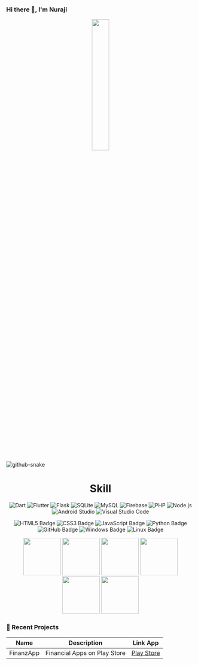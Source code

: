 ### Hi there 👋, I'm Nuraji

<p align="center">
  <img src="https://cdn.jsdelivr.net/gh/jasonkayzk/jasonkayzk@master/hello-world.gif" width="30%">
</p>

<picture>
  <source media="(prefers-color-scheme: dark)" srcset="https://cdn.jsdelivr.net/gh/huaibovip/huaibovip/profile-snake-contrib/github-contribution-grid-snake-dark.svg" />
  <source media="(prefers-color-scheme: light)" srcset="https://cdn.jsdelivr.net/gh/huaibovip/huaibovip/profile-snake-contrib/github-contribution-grid-snake.svg" />
  <img alt="github-snake" src="https://cdn.jsdelivr.net/gh/huaibovip/huaibovip/profile-snake-contrib/github-contribution-grid-snake-dark.svg" />
</picture>

<div align="center">
  <h1>Skill</h1>

  ![Dart](https://img.shields.io/badge/Dart-0175C2?style=for-the-badge&logo=dart&logoColor=white)
  ![Flutter](https://img.shields.io/badge/Flutter-02569B?style=for-the-badge&logo=flutter&logoColor=white)
  ![Flask](https://img.shields.io/badge/Flask-000000?style=for-the-badge&logo=flask&logoColor=white)
  ![SQLite](https://img.shields.io/badge/SQLite-003B57?style=for-the-badge&logo=sqlite&logoColor=white)
  ![MySQL](https://img.shields.io/badge/MySQL-4479A1?style=for-the-badge&logo=mysql&logoColor=white)
  ![Firebase](https://img.shields.io/badge/Firebase-FFCA28?style=for-the-badge&logo=firebase&logoColor=black)
  ![PHP](https://img.shields.io/badge/PHP-777BB4?style=for-the-badge&logo=php&logoColor=white)
  ![Node.js](https://img.shields.io/badge/Node.js-339933?style=for-the-badge&logo=nodedotjs&logoColor=white)
  ![Android Studio](https://img.shields.io/badge/Android_Studio-3DDC84?style=for-the-badge&logo=android-studio&logoColor=white)
  ![Visual Studio Code](https://img.shields.io/badge/VS_Code-007ACC?style=for-the-badge&logo=visual-studio-code&logoColor=white)

  ![HTML5 Badge](https://img.shields.io/badge/HTML5-E34F26?logo=html5&logoColor=fff&style=flat)
  ![CSS3 Badge](https://img.shields.io/badge/CSS3-1572B6?logo=css3&logoColor=fff&style=flat)
  ![JavaScript Badge](https://img.shields.io/badge/JavaScript-F7DF1E?logo=javascript&logoColor=000&style=flat)
  ![Python Badge](https://img.shields.io/badge/Python-3776AB?logo=python&logoColor=fff&style=flat)
  ![GitHub Badge](https://img.shields.io/badge/GitHub-181717?logo=github&logoColor=fff&style=flat)
  ![Windows Badge](https://img.shields.io/badge/Windows-0078D6?logo=windows&logoColor=fff&style=flat)
  ![Linux Badge](https://img.shields.io/badge/Linux-FCC624?logo=linux&logoColor=000&style=flat)

  <img height="100" width="100" src="https://cdn.jsdelivr.net/gh/huaibovip/huaibovip/assets/images/html.webp">
  <img height="100" width="100" src="https://cdn.jsdelivr.net/gh/huaibovip/huaibovip/assets/images/cssgif.webp">
  <img height="100" width="100" src="https://cdn.jsdelivr.net/gh/huaibovip/huaibovip/assets/images/vscode.webp">
  <img height="100" width="100" src="https://cdn.jsdelivr.net/gh/huaibovip/huaibovip/assets/images/python.webp">
  <img height="100" width="100" src="https://cdn.jsdelivr.net/gh/huaibovip/huaibovip/assets/images/js.webp">
  <img height="100" width="100" src="https://cdn.jsdelivr.net/gh/huaibovip/huaibovip/assets/images/github.webp">
</div>


### 📌 Recent Projects
| Name | Description | Link App |
|------|-------------|------|
| FinanzApp | Financial Apps on Play Store | [Play Store](https://play.google.com/store/apps/details?id=com.nuraji.finanzapp&pcampaignid=web_share) |
